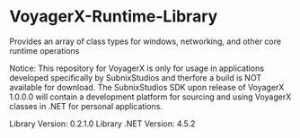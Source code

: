 # VoyagerX-Runtime-Library
Provides an array of class types for windows, networking, and other core runtime operations

Notice:
This repository for VoyagerX is only for usage in applications developed specifically by SubnixStudios and therfore a build is NOT available for download. The SubnixStudios SDK upon release of VoyagerX 1.0.0.0 will contain a development platform for sourcing and using VoyagerX classes in .NET for personal applications.

Library Version: 0.2.1.0
Library .NET Version: 4.5.2
